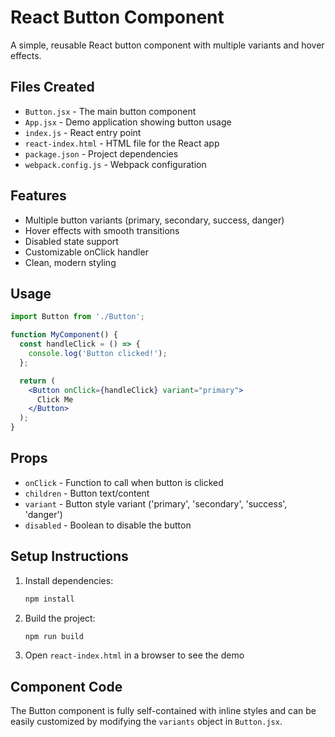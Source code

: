 # React Button Component

A simple, reusable React button component with multiple variants and hover effects.

## Files Created

- `Button.jsx` - The main button component
- `App.jsx` - Demo application showing button usage
- `index.js` - React entry point
- `react-index.html` - HTML file for the React app
- `package.json` - Project dependencies
- `webpack.config.js` - Webpack configuration

## Features

- Multiple button variants (primary, secondary, success, danger)
- Hover effects with smooth transitions
- Disabled state support
- Customizable onClick handler
- Clean, modern styling

## Usage

```jsx
import Button from './Button';

function MyComponent() {
  const handleClick = () => {
    console.log('Button clicked!');
  };

  return (
    <Button onClick={handleClick} variant="primary">
      Click Me
    </Button>
  );
}
```

## Props

- `onClick` - Function to call when button is clicked
- `children` - Button text/content
- `variant` - Button style variant ('primary', 'secondary', 'success', 'danger')
- `disabled` - Boolean to disable the button

## Setup Instructions

1. Install dependencies:
   ```bash
   npm install
   ```

2. Build the project:
   ```bash
   npm run build
   ```

3. Open `react-index.html` in a browser to see the demo

## Component Code

The Button component is fully self-contained with inline styles and can be easily customized by modifying the `variants` object in `Button.jsx`.
